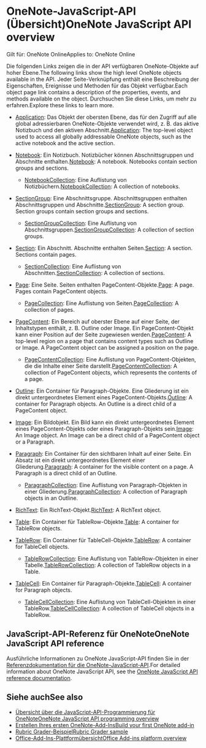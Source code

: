 # <a name="onenote-javascript-api-overview"></a><span data-ttu-id="0f360-101">OneNote-JavaScript-API (Übersicht)</span><span class="sxs-lookup"><span data-stu-id="0f360-101">OneNote JavaScript API overview</span></span>

<span data-ttu-id="0f360-102">Gilt für: OneNote Online</span><span class="sxs-lookup"><span data-stu-id="0f360-102">Applies to: OneNote Online</span></span>

<span data-ttu-id="0f360-103">Die folgenden Links zeigen die in der API verfügbaren OneNote-Objekte auf hoher Ebene.</span><span class="sxs-lookup"><span data-stu-id="0f360-103">The following links show the high level OneNote objects available in the API.</span></span> <span data-ttu-id="0f360-104">Jeder Seite-Verknüpfung enthält eine Beschreibung der Eigenschaften, Ereignisse und Methoden für das Objekt verfügbar.</span><span class="sxs-lookup"><span data-stu-id="0f360-104">Each object page link contains a description of the properties, events, and methods available on the object.</span></span> <span data-ttu-id="0f360-105">Durchsuchen Sie diese Links, um mehr zu erfahren.</span><span class="sxs-lookup"><span data-stu-id="0f360-105">Explore these links to learn more.</span></span> 
    
- <span data-ttu-id="0f360-106">[Application](/javascript/api/onenote/onenote.application): Das Objekt der obersten Ebene, das für den Zugriff auf alle global adressierbaren OneNote-Objekte verwendet wird, z. B. das aktive Notizbuch und den aktiven Abschnitt.</span><span class="sxs-lookup"><span data-stu-id="0f360-106">[Application](/javascript/api/onenote/onenote.application): The top-level object used to access all globally addressable OneNote objects, such as the active notebook and the active section.</span></span>

- <span data-ttu-id="0f360-p102">[Notebook](/javascript/api/onenote/onenote.notebook): Ein Notizbuch. Notizbücher können Abschnittsgruppen und Abschnitte enthalten.</span><span class="sxs-lookup"><span data-stu-id="0f360-p102">[Notebook](/javascript/api/onenote/onenote.notebook): A notebook. Notebooks contain section groups and sections.</span></span>
    - <span data-ttu-id="0f360-109">[NotebookCollection](/javascript/api/onenote/onenote.notebookcollection): Eine Auflistung von Notizbüchern.</span><span class="sxs-lookup"><span data-stu-id="0f360-109">[NotebookCollection](/javascript/api/onenote/onenote.notebookcollection): A collection of notebooks.</span></span>

- <span data-ttu-id="0f360-p103">[SectionGroup](/javascript/api/onenote/onenote.sectiongroup): Eine Abschnittsgruppe. Abschnittsgruppen enthalten Abschnittsgruppen und Abschnitte.</span><span class="sxs-lookup"><span data-stu-id="0f360-p103">[SectionGroup](/javascript/api/onenote/onenote.sectiongroup): A section group. Section groups contain section groups and sections.</span></span>
    - <span data-ttu-id="0f360-112">[SectionGroupCollection](/javascript/api/onenote/onenote.sectiongroupcollection): Eine Auflistung von Abschnittsgruppen.</span><span class="sxs-lookup"><span data-stu-id="0f360-112">[SectionGroupCollection](/javascript/api/onenote/onenote.sectiongroupcollection): A collection of section groups.</span></span>

- <span data-ttu-id="0f360-p104">[Section](/javascript/api/onenote/onenote.section): Ein Abschnitt. Abschnitte enthalten Seiten.</span><span class="sxs-lookup"><span data-stu-id="0f360-p104">[Section](/javascript/api/onenote/onenote.section): A section. Sections contain pages.</span></span>
    - <span data-ttu-id="0f360-115">[SectionCollection](/javascript/api/onenote/onenote.sectioncollection): Eine Auflistung von Abschnitten.</span><span class="sxs-lookup"><span data-stu-id="0f360-115">[SectionCollection](/javascript/api/onenote/onenote.sectioncollection): A collection of sections.</span></span>

- <span data-ttu-id="0f360-p105">[Page](/javascript/api/onenote/onenote.page): Eine Seite. Seiten enthalten PageContent-Objekte.</span><span class="sxs-lookup"><span data-stu-id="0f360-p105">[Page](/javascript/api/onenote/onenote.page): A page. Pages contain PageContent objects.</span></span>
    - <span data-ttu-id="0f360-118">[PageCollection](/javascript/api/onenote/onenote.pagecollection): Eine Auflistung von Seiten.</span><span class="sxs-lookup"><span data-stu-id="0f360-118">[PageCollection](/javascript/api/onenote/onenote.pagecollection): A collection of pages.</span></span>

- <span data-ttu-id="0f360-p106">[PageContent](/javascript/api/onenote/onenote.pagecontent): Ein Bereich auf oberster Ebene auf einer Seite, der Inhaltstypen enthält, z. B. Outline oder Image. Ein PageContent-Objekt kann einer Position auf der Seite zugewiesen werden.</span><span class="sxs-lookup"><span data-stu-id="0f360-p106">[PageContent](/javascript/api/onenote/onenote.pagecontent): A top-level region on a page that contains content types such as Outline or Image. A PageContent object can be assigned a position on the page.</span></span>
    - <span data-ttu-id="0f360-121">[PageContentCollection](/javascript/api/onenote/onenote.pagecontentcollection): Eine Auflistung von PageContent-Objekten, die die Inhalte einer Seite darstellt.</span><span class="sxs-lookup"><span data-stu-id="0f360-121">[PageContentCollection](/javascript/api/onenote/onenote.pagecontentcollection): A collection of PageContent objects, which represents the contents of a page.</span></span>

- <span data-ttu-id="0f360-p107">[Outline](/javascript/api/onenote/onenote.outline): Ein Container für Paragraph-Objekte. Eine Gliederung ist ein direkt untergeordnetes Element eines PageContent-Objekts.</span><span class="sxs-lookup"><span data-stu-id="0f360-p107">[Outline](/javascript/api/onenote/onenote.outline): A container for Paragraph objects. An Outline is a direct child of a PageContent object.</span></span>

- <span data-ttu-id="0f360-p108">[Image](/javascript/api/onenote/onenote.image): Ein Bildobjekt. Ein Bild kann ein direkt untergeordnetes Element eines PageContent-Objekts oder eines Paragraph-Objekts sein.</span><span class="sxs-lookup"><span data-stu-id="0f360-p108">[Image](/javascript/api/onenote/onenote.image): An Image object. An Image can be a direct child of a PageContent object or a Paragraph.</span></span>

- <span data-ttu-id="0f360-p109">[Paragraph](/javascript/api/onenote/onenote.paragraph): Ein Container für den sichtbaren Inhalt auf einer Seite. Ein Absatz ist ein direkt untergeordnetes Element einer Gliederung.</span><span class="sxs-lookup"><span data-stu-id="0f360-p109">[Paragraph](/javascript/api/onenote/onenote.paragraph): A container for the visible content on a page. A Paragraph is a direct child of an Outline.</span></span>
    - <span data-ttu-id="0f360-128">[ParagraphCollection](/javascript/api/onenote/onenote.paragraphcollection): Eine Auflistung von Paragraph-Objekten in einer Gliederung.</span><span class="sxs-lookup"><span data-stu-id="0f360-128">[ParagraphCollection](/javascript/api/onenote/onenote.paragraphcollection): A collection of Paragraph objects in an Outline.</span></span>

- <span data-ttu-id="0f360-129">[RichText](/javascript/api/onenote/onenote.richtext): Ein RichText-Objekt.</span><span class="sxs-lookup"><span data-stu-id="0f360-129">[RichText](/javascript/api/onenote/onenote.richtext): A RichText object.</span></span>

- <span data-ttu-id="0f360-130">[Table](/javascript/api/onenote/onenote.table): Ein Container für TableRow-Objekte.</span><span class="sxs-lookup"><span data-stu-id="0f360-130">[Table](/javascript/api/onenote/onenote.table): A container for TableRow objects.</span></span>

- <span data-ttu-id="0f360-131">[TableRow](/javascript/api/onenote/onenote.tablerow): Ein Container für TableCell-Objekte.</span><span class="sxs-lookup"><span data-stu-id="0f360-131">[TableRow](/javascript/api/onenote/onenote.tablerow): A container for TableCell objects.</span></span>
    - <span data-ttu-id="0f360-132">[TableRowCollection](/javascript/api/onenote/onenote.tablerowcollection): Eine Auflistung von TableRow-Objekten in einer Tabelle.</span><span class="sxs-lookup"><span data-stu-id="0f360-132">[TableRowCollection](/javascript/api/onenote/onenote.tablerowcollection): A collection of TableRow objects in a Table.</span></span>
 
- <span data-ttu-id="0f360-133">[TableCell](/javascript/api/onenote/onenote.tablecell): Ein Container für Paragraph-Objekte.</span><span class="sxs-lookup"><span data-stu-id="0f360-133">[TableCell](/javascript/api/onenote/onenote.tablecell): A container for Paragraph objects.</span></span>
    - <span data-ttu-id="0f360-134">[TableCellCollection](/javascript/api/onenote/onenote.tablecellcollection): Eine Auflistung von TableCell-Objekten in einer TableRow.</span><span class="sxs-lookup"><span data-stu-id="0f360-134">[TableCellCollection](/javascript/api/onenote/onenote.tablecellcollection): A collection of TableCell objects in a TableRow.</span></span>

## <a name="onenote-javascript-api-reference"></a><span data-ttu-id="0f360-135">JavaScript-API-Referenz für OneNote</span><span class="sxs-lookup"><span data-stu-id="0f360-135">OneNote JavaScript API reference</span></span>

<span data-ttu-id="0f360-136">Ausführliche Informationen zu OneNote JavaScript-API finden Sie in der [Referenzdokumentation für die OneNote-JavaScript-API](/javascript/api/onenote).</span><span class="sxs-lookup"><span data-stu-id="0f360-136">For detailed information about OneNote JavaScript API, see the [OneNote JavaScript API reference documentation](/javascript/api/onenote).</span></span>

## <a name="see-also"></a><span data-ttu-id="0f360-137">Siehe auch</span><span class="sxs-lookup"><span data-stu-id="0f360-137">See also</span></span>

- [<span data-ttu-id="0f360-138">Übersicht über die JavaScript-API-Programmierung für OneNote</span><span class="sxs-lookup"><span data-stu-id="0f360-138">OneNote JavaScript API programming overview</span></span>](https://docs.microsoft.com/office/dev/add-ins/onenote/onenote-add-ins-programming-overview)
- [<span data-ttu-id="0f360-139">Erstellen Ihres ersten OneNote-Add-Ins</span><span class="sxs-lookup"><span data-stu-id="0f360-139">Build your first OneNote add-in</span></span>](https://docs.microsoft.com/office/dev/add-ins/onenote/onenote-add-ins-getting-started)
- [<span data-ttu-id="0f360-140">Rubric Grader-Beispiel</span><span class="sxs-lookup"><span data-stu-id="0f360-140">Rubric Grader sample</span></span>](https://github.com/OfficeDev/OneNote-Add-in-Rubric-Grader)
- [<span data-ttu-id="0f360-141">Office-Add-Ins-Plattformübersicht</span><span class="sxs-lookup"><span data-stu-id="0f360-141">Office Add-ins platform overview</span></span>](https://docs.microsoft.com/office/dev/add-ins/overview/office-add-ins)

